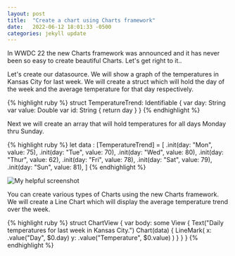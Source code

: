 ```yaml
---
layout: post
title:  "Create a chart using Charts framework"
date:   2022-06-12 18:01:33 -0500
categories: jekyll update
---
```

In WWDC 22 the new Charts framework was announced and it has never been so easy
to create beautiful Charts. Let's get right to it..

Let's create our datasource. We will show a graph of the temperatures in Kansas City
for last week. We will create a struct which will hold the day of the week and the average temperature for that
day respectively.

{% highlight ruby %}
struct TemperatureTrend: Identifiable {
  var day: String
  var value: Double
  var id: String { return day }
}
{% endhighlight %}

Next we will create an array that will hold temperatures for all days Monday thru Sunday.

{% highlight ruby %}
let data : [TemperatureTrend] = [
  .init(day: "Mon", value: 75),
  .init(day: "Tue", value: 70),
  .init(day: "Wed", value: 80),
  .init(day: "Thur", value: 62),
  .init(day: "Fri", value: 78),
  .init(day: "Sat", value: 79),
  .init(day: "Sun", value: 81),
]
{% endhighlight %}

![My helpful screenshot](/assets/test-image.jpg)

You can create various types of Charts using the new Charts framework. We will create a
Line Chart which will display the average temperature trend over the week.

{% highlight ruby %}
struct ChartView {
  var body: some View {
    Text("Daily temperatures for last week in Kansas City.")
    Chart(data) {
      LineMark(
          x: .value("Day", $0.day)
          y: .value("Temperature", $0.value)
        )
    }
  }
}
{% endhighlight %}
